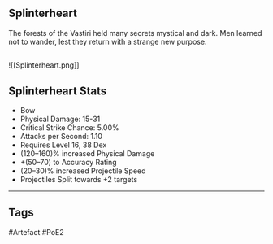 ## Splinterheart
The forests of the Vastiri held many secrets
mystical and dark. Men learned not to wander,
lest they return with a strange new purpose.
##
![[Splinterheart.png]]
## Splinterheart Stats
- Bow
- Physical Damage: 15-31
- Critical Strike Chance: 5.00%
- Attacks per Second: 1.10
- Requires Level 16, 38 Dex
- (120–160)% increased Physical Damage
- +(50–70) to Accuracy Rating
- (20–30)% increased Projectile Speed
- Projectiles Split towards +2 targets


---
## Tags
#Artefact
#PoE2
